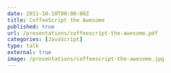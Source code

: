 ```yaml
---
date: 2011-10-10T00:00:00Z
title: CoffeeScript the Awesome
published: true
url: /presentations/coffeescript-the-awesome.pdf
categories: [JavaScript]
type: talk
external: true
image: /presentations/coffeescript-the-awesome.jpg
---
```

